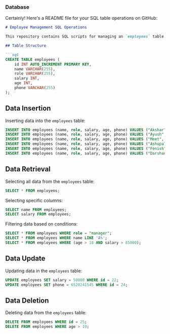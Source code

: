 ### Database

Certainly! Here's a README file for your SQL table operations on GitHub:

```markdown
# Employee Management SQL Operations

This repository contains SQL scripts for managing an `employees` table. The table includes columns for name, role, salary, age, and phone number. Below are the details of the table structure and various SQL operations performed.

## Table Structure

```sql
CREATE TABLE employees (
    id INT AUTO_INCREMENT PRIMARY KEY,
    name VARCHAR(255),
    role VARCHAR(255),
    salary INT,
    age INT,
    phone VARCHAR(255)
);
```

## Data Insertion

Inserting data into the `employees` table:

```sql
INSERT INTO employees (name, role, salary, age, phone) VALUES ("Akshar", "ceo", 100000, 19, 9727404868);
INSERT INTO employees (name, role, salary, age, phone) VALUES ("Ayush", "hr", 80000, 20, 8654312546);
INSERT INTO employees (name, role, salary, age, phone) VALUES ("Meet", "manager", 75000, 20, 7986542102);
INSERT INTO employees (name, role, salary, age, phone) VALUES ("Ashupal", "emp", 80000, 18, 8541325322);
INSERT INTO employees (name, role, salary, age, phone) VALUES ("Fenish", "emp", 95000, 19, 6854138658);
INSERT INTO employees (name, role, salary, age, phone) VALUES ("Darshan", "emp", 60000, 18, 8979658888);
```

## Data Retrieval

Selecting all data from the `employees` table:

```sql
SELECT * FROM employees;
```

Selecting specific columns:

```sql
SELECT name FROM employees;
SELECT salary FROM employees;
```

Filtering data based on conditions:

```sql
SELECT * FROM employees WHERE role = "manager";
SELECT * FROM employees WHERE name LIKE 'A%';
SELECT * FROM employees WHERE (age > 18 AND salary > 85000);
```

## Data Update

Updating data in the `employees` table:

```sql
UPDATE employees SET salary = 50000 WHERE id = 22;
UPDATE employees SET phone = 6520241545 WHERE id = 24;
```

## Data Deletion

Deleting data from the `employees` table:

```sql
DELETE FROM employees WHERE id = 25;
DELETE FROM employees WHERE age > 19;
```
